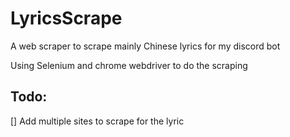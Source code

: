 # LyricsScrape
A web scraper to scrape mainly Chinese lyrics for my discord bot

Using Selenium and chrome webdriver to do the scraping  
## Todo:  
[] Add multiple sites to scrape for the lyric  
